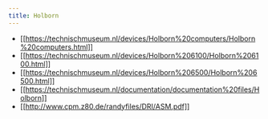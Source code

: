 ```yaml
---
title: Holborn
---
```


* [[https://technischmuseum.nl/devices/Holborn%20computers/Holborn%20computers.html]]
* [[https://technischmuseum.nl/devices/Holborn%206100/Holborn%206100.html]]
* [[https://technischmuseum.nl/devices/Holborn%206500/Holborn%206500.html]]
* [[https://technischmuseum.nl/documentation/documentation%20files/Holborn]]
* [[http://www.cpm.z80.de/randyfiles/DRI/ASM.pdf]]
